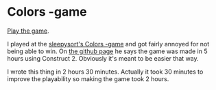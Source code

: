 # Colors -game

[Play the game](http://cheery.github.io/colors-game/).

I played at the [sleepysort's Colors -game](http://sleepysort.github.io/colors/) and got fairly annoyed for not being able to win. On [the github page](https://github.com/sleepysort/colors) he says the game was made in 5 hours using Construct 2. Obviously it's meant to be easier that way.

I wrote this thing in 2 hours 30 minutes. Actually it took 30 minutes to improve the playability so making the game took 2 hours.

